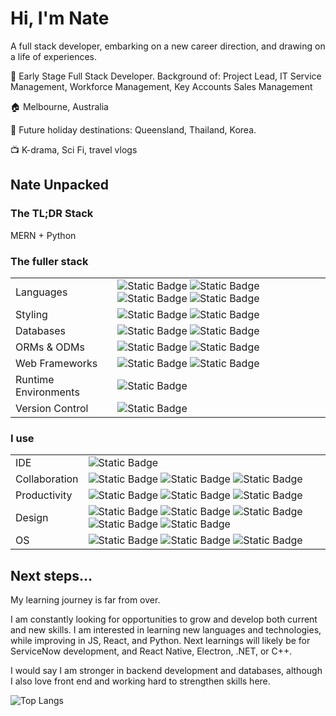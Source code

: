 <link rel="stylesheet" href="https://cdn.jsdelivr.net/gh/devicons/devicon@v2.15.1/devicon.min.css">

# Hi, I'm Nate 

A full stack developer, embarking on a new career direction, and drawing on a life of experiences.

:office: Early Stage Full Stack Developer. Background of: Project Lead, IT Service Management, Workforce Management, Key Accounts Sales Management

:house: Melbourne, Australia

:flight_departure: Future holiday destinations: Queensland, Thailand, Korea.

:tv: K-drama, Sci Fi, travel vlogs

## Nate Unpacked

### The TL;DR Stack 
MERN + Python

### The fuller stack
| | |
|---|---|
|Languages | ![Static Badge](https://img.shields.io/badge/JavaScript-F7DF1E?style=for-the-badge&logo=javascript&logoColor=black) ![Static Badge](https://img.shields.io/badge/Python-3776AB?style=for-the-badge&logo=python&logoColor=white) ![Static Badge](https://img.shields.io/badge/React-20232A?style=for-the-badge&logo=react&logoColor=61DAFB) ![Static Badge](https://img.shields.io/badge/HTML-239120?style=for-the-badge&logo=html5&logoColor=white) | 
| Styling | ![Static Badge](https://img.shields.io/badge/CSS3-1572B6?style=for-the-badge&logo=css3&logoColor=white) ![Static Badge](https://img.shields.io/badge/Sass-CC6699?style=for-the-badge&logo=sass&logoColor=white) |
| Databases | ![Static Badge](https://img.shields.io/badge/PostgreSQL-316192?style=for-the-badge&logo=postgresql&logoColor=white) ![Static Badge](https://img.shields.io/badge/MongoDB-4EA94B?style=for-the-badge&logo=mongodb&logoColor=white) |
| ORMs & ODMs | ![Static Badge](https://img.shields.io/badge/SQLAlchemy-DC143C?style=for-the-badge) ![Static Badge](https://img.shields.io/badge/Mongoose-4EA94B?style=for-the-badge) |
| Web Frameworks | ![Static Badge](https://img.shields.io/badge/Express.js-404D59?style=for-the-badge) ![Static Badge](https://img.shields.io/badge/Flask-000000?style=for-the-badge&logo=flask&logoColor=white) |
| Runtime Environments | ![Static Badge](https://img.shields.io/badge/Node.js-43853D?style=for-the-badge&logo=node.js&logoColor=white) |
| Version Control | ![Static Badge](https://img.shields.io/badge/GitHub-100000?style=for-the-badge&logo=github&logoColor=white) |


### I use

| | |
|---|---|
| IDE | ![Static Badge](https://img.shields.io/badge/VS_CODE-007ACC?style=for-the-badge&logo=visualstudiocode&logoColor=white)
| Collaboration | ![Static Badge](https://img.shields.io/badge/MS_Teams-6264A7?style=for-the-badge&logo=microsoft-teams&logoColor=white) ![Static Badge](https://img.shields.io/badge/Zoom-2D8CFF?style=for-the-badge&logo=zoom&logoColor=white) ![Static Badge](https://img.shields.io/badge/Discord-7289DA?style=for-the-badge&logo=discord&logoColor=white) |
| Productivity | ![Static Badge](https://img.shields.io/badge/Notion-000000?style=for-the-badge&logo=notion&logoColor=white) ![Static Badge](https://img.shields.io/badge/Obsidian-211338?style=for-the-badge&logo=obsidian&logoColor=white) ![Static Badge](https://img.shields.io/badge/MICROSOFT_365-00A2ED?style=for-the-badge&logo=microsoft&logoColor=white) |
| Design | ![Static Badge](https://img.shields.io/badge/Adobe%20Photoshop-31A8FF?style=for-the-badge&logo=Adobe%20Photoshop&logoColor=black) ![Static Badge](https://img.shields.io/badge/Adobe%20InDesign-FF3366?style=for-the-badge&logo=Adobe%20InDesign&logoColor=white) ![Static Badge](https://img.shields.io/badge/Adobe%20Illustrator-FF9A00?style=for-the-badge&logo=adobe%20illustrator&logoColor=white) ![Static Badge](https://img.shields.io/badge/affinityphoto-%237E4DD2.svg?style=for-the-badge&logo=affinity-photo&logoColor=white) ![Static Badge](https://img.shields.io/badge/affinitydesginer-%231B72BE.svg?style=for-the-badge&logo=affinity-designer&logoColor=white)|
| OS | ![Static Badge](https://img.shields.io/badge/Windows-0078D6?style=for-the-badge&logo=windows&logoColor=white) ![Static Badge](https://img.shields.io/badge/mac%20os-000000?style=for-the-badge&logo=apple&logoColor=white) ![Static Badge](https://img.shields.io/badge/Ubuntu-E95420?style=for-the-badge&logo=ubuntu&logoColor=white) |



## Next steps...

My learning journey is far from over. 

I am constantly looking for opportunities to grow and develop both current and new skills. I am interested in learning new languages and technologies, while improving in JS, React, and Python. Next learnings will likely be for ServiceNow development, and React Native, Electron, .NET, or C++.

I would say I am stronger in backend development and databases, although I also love front end and working hard to strengthen skills here.


![Top Langs](https://github-readme-stats.vercel.app/api/top-langs/?username=nate-0hZ&layout=compact)



